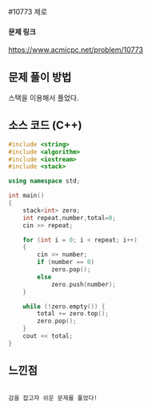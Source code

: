 #10773 제로

#### 문제 링크
https://www.acmicpc.net/problem/10773

## 문제 풀이 방법

스택을 이용해서 풀었다.

##  소스 코드 (C++) 

``` c++
#include <string>
#include <algorithm>
#include <iostream>
#include <stack>

using namespace std;

int main()
{
    stack<int> zero;
    int repeat,number,total=0;
    cin >> repeat;

    for (int i = 0; i < repeat; i++)
    {
        cin >> number;
        if (number == 0)
            zero.pop();
        else
            zero.push(number);
    }

    while (!zero.empty()) {
        total += zero.top();
        zero.pop();
    }
    cout << total;
}
```


## 느낀점
```

감을 잡고자 쉬운 문제를 풀었다!

```


